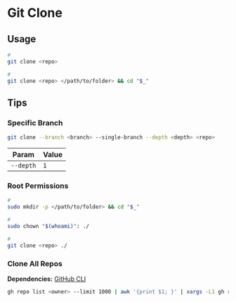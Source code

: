 # Git Clone

## Usage

```sh
#
git clone <repo>

#
git clone <repo> </path/to/folder> && cd "$_"
```

## Tips

### Specific Branch

```sh
git clone --branch <branch> --single-branch --depth <depth> <repo>
```

| Param     | Value |
| --------- | ----- |
| `--depth` | `1`   |

### Root Permissions

```sh
#
sudo mkdir -p </path/to/folder> && cd "$_"

#
sudo chown "$(whoami)": ./

#
git clone <repo> ./
```

### Clone All Repos

**Dependencies:** [GitHub CLI](/github/README.md#cli)

```sh
gh repo list <owner> --limit 1000 | awk '{print $1; }' | xargs -L1 gh repo clone
```
